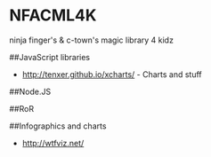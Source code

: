 NFACML4K
========

ninja finger's &amp; c-town's magic library 4 kidz

##JavaScript libraries

* http://tenxer.github.io/xcharts/ - Charts and stuff

##Node.JS

##RoR

##Infographics and charts

* http://wtfviz.net/
